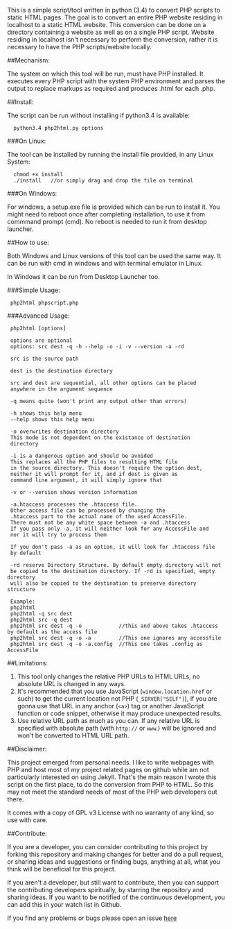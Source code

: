 This is a simple script/tool written in python (3.4) to convert PHP scripts to static HTML pages. The goal is to convert an entire PHP website residing in localhost to a static HTML website. This conversion can be done on a directory containing a website as well as on a single PHP script. Website residing in localhost isn't necessary to perform the conversion, rather it is necessary to have the PHP scripts/website locally.

##Mechanism:

The system on which this tool will be run, must have PHP installed. It executes every PHP script with the system PHP environment and parses the output to replace markups as required and produces .html for each .php.

##Install:

The script can be run without installing if python3.4 is available:

      python3.4 php2html.py options
      
###On Linux:

The tool can be installed by running the install file provided, in any Linux System:

      chmod +x install
      ./install   //or simply drag and drop the file on terminal
      
###On Windows:

For windows, a setup.exe file is provided which can be run to install it. You might need to reboot once after completing installation, to use it from commmand prompt (cmd). No reboot is needed to run it from desktop launcher.

##How to use:

Both Windows and Linux versions of this tool can be used the same way. It can be run with cmd in windows and with terminal emulator in Linux.

In Windows it can be run from Desktop Launcher too.

###Simple Usage:

     php2html phpscript.php

###Advanced Usage: 

     php2html [options]
   
     options are optional
     options: src dest -q -h --help -o -i -v --version -a -rd
   
     src is the source path
   
     dest is the destination directory
     
     src and dest are sequential, all other options can be placed
     anywhere in the argument sequence
   
     -q means quite (won't print any output other than errors)
   
     -h shows this help menu
     --help shows this help menu
   
     -o overwrites destination directory
     This mode is not dependent on the existance of destination
     directory
   
     -i is a dangerous option and should be avoided
     This replaces all the PHP files to resulting HTML file
     in the source directory. This doesn't require the option dest,
     neither it will prompt for it, and if dest is given as
     command line argument, it will simply ignore that
     
     -v or --version shows version information
     
     -a.htaccess processes the .htaccess file.
     Other access file can be processed by changing the
     .htaccess part to the actual name of the used AccessFile.
     There must not be any white space between -a and .htaccess
     If you pass only -a, it will neither look for any AccessFile and
     nor it will try to process them
   
     If you don't pass -a as an option, it will look for .htaccess file
     by default
   
     -rd reserve Directory Structure. By default empty directory will not
     be copied to the destination directory. If -rd is specified, empty directory
     will also be copied to the destination to preserve directory structure
   
     Example:
     php2html
     php2html -q src dest
     php2html src -q dest
     php2html src dest -q -o            //this and above takes .htaccess by default as the access file
     php2html src dest -q -o -a         //This one ignores any accessfile
     php2html src dest -q -o -a.config  //This one takes .config as AccessFile
     
##Limitations:

 1. This tool only changes the relative PHP URLs to HTML URLs, no absolute URL is changed in any ways.
 2. It's recommended that you use JavaScript (`window.location.href` or such) to get the current location not PHP (`_SERVER["SELF"]`), if you are gonna use that URL in any anchor (`<a>`) tag or another JavaScript function or code snippet, otherwise it may produce unexpected results.
 3. Use relative URL path as much as you can. If any relative URL is specified with absolute path (with `http://` or `www`.) will be ignored and won't be converted to HTML URL path.

##Disclaimer:

This project emerged from personal needs. I like to write webpages with PHP and host most of my project related pages on github while am not particularly interested on using Jekyll. That's the main reason I wrote this script on the first place, to do the conversion from PHP to HTML. So this may not meet the standard needs of most of the PHP web developers out there.

It comes with a copy of GPL v3 License with no warranty of any kind, so use with care.


##Contribute:

If you are a developer, you can consider contributing to this project by forking this repository and making changes for better and do a pull request, or sharing ideas and suggestions or finding bugs, anything at all, what you think will be beneficial for this project.

If you aren't a developer, but still want to contribute, then you can support the contributing developers spiritually, by starring the repository and sharing ideas. If you want to be notified of the continuous development, you can add this in your watch list in Github.

If you find any problems or bugs please open an issue [here](https://github.com/neurobin/php2html/issues) 




